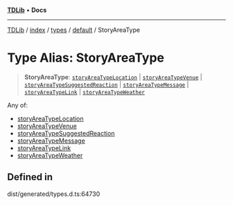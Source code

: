 [**TDLib**](../../../../../../README.md) • **Docs**

***

[TDLib](../../../../../../modules.md) / [index](../../../../../README.md) / [types](../../../README.md) / [default](../README.md) / StoryAreaType

# Type Alias: StoryAreaType

> **StoryAreaType**: [`storyAreaTypeLocation`](storyAreaTypeLocation.md) \| [`storyAreaTypeVenue`](storyAreaTypeVenue.md) \| [`storyAreaTypeSuggestedReaction`](storyAreaTypeSuggestedReaction.md) \| [`storyAreaTypeMessage`](storyAreaTypeMessage.md) \| [`storyAreaTypeLink`](storyAreaTypeLink.md) \| [`storyAreaTypeWeather`](storyAreaTypeWeather.md)

Any of:
- [storyAreaTypeLocation](storyAreaTypeLocation.md)
- [storyAreaTypeVenue](storyAreaTypeVenue.md)
- [storyAreaTypeSuggestedReaction](storyAreaTypeSuggestedReaction.md)
- [storyAreaTypeMessage](storyAreaTypeMessage.md)
- [storyAreaTypeLink](storyAreaTypeLink.md)
- [storyAreaTypeWeather](storyAreaTypeWeather.md)

## Defined in

dist/generated/types.d.ts:64730
